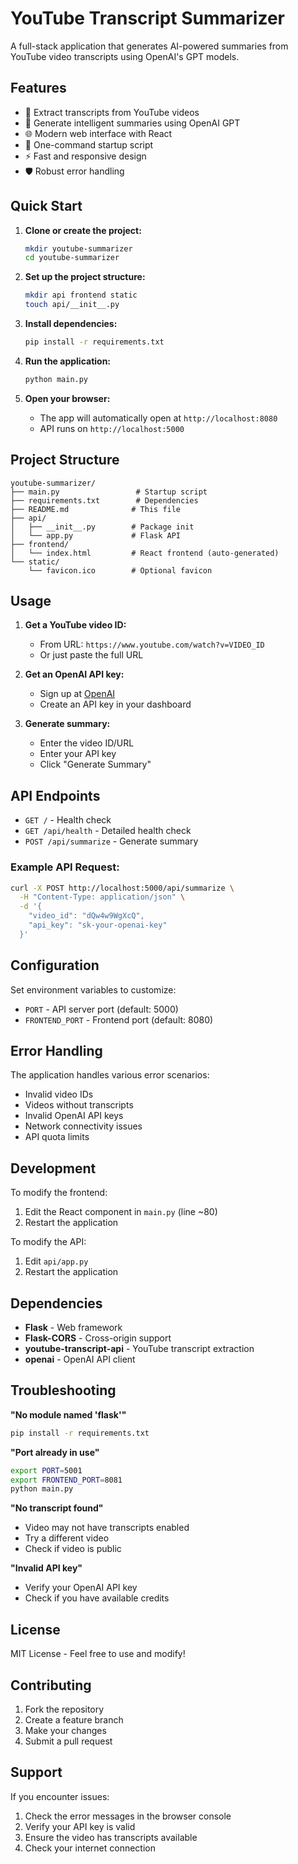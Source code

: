 # YouTube Transcript Summarizer

A full-stack application that generates AI-powered summaries from YouTube video transcripts using OpenAI's GPT models.

## Features

- 🎥 Extract transcripts from YouTube videos
- 🤖 Generate intelligent summaries using OpenAI GPT
- 🌐 Modern web interface with React
- 🚀 One-command startup script
- ⚡ Fast and responsive design
- 🛡️ Robust error handling

## Quick Start

1. **Clone or create the project:**
   ```bash
   mkdir youtube-summarizer
   cd youtube-summarizer
   ```

2. **Set up the project structure:**
   ```bash
   mkdir api frontend static
   touch api/__init__.py
   ```

3. **Install dependencies:**
   ```bash
   pip install -r requirements.txt
   ```

4. **Run the application:**
   ```bash
   python main.py
   ```

5. **Open your browser:**
   - The app will automatically open at `http://localhost:8080`
   - API runs on `http://localhost:5000`

## Project Structure

```
youtube-summarizer/
├── main.py                 # Startup script
├── requirements.txt        # Dependencies
├── README.md              # This file
├── api/
│   ├── __init__.py        # Package init
│   └── app.py             # Flask API
├── frontend/
│   └── index.html         # React frontend (auto-generated)
└── static/
    └── favicon.ico        # Optional favicon
```

## Usage

1. **Get a YouTube video ID:**
   - From URL: `https://www.youtube.com/watch?v=VIDEO_ID`
   - Or just paste the full URL

2. **Get an OpenAI API key:**
   - Sign up at [OpenAI](https://openai.com)
   - Create an API key in your dashboard

3. **Generate summary:**
   - Enter the video ID/URL
   - Enter your API key
   - Click "Generate Summary"

## API Endpoints

- `GET /` - Health check
- `GET /api/health` - Detailed health check
- `POST /api/summarize` - Generate summary

### Example API Request:
```bash
curl -X POST http://localhost:5000/api/summarize \
  -H "Content-Type: application/json" \
  -d '{
    "video_id": "dQw4w9WgXcQ",
    "api_key": "sk-your-openai-key"
  }'
```

## Configuration

Set environment variables to customize:

- `PORT` - API server port (default: 5000)
- `FRONTEND_PORT` - Frontend port (default: 8080)

## Error Handling

The application handles various error scenarios:
- Invalid video IDs
- Videos without transcripts
- Invalid OpenAI API keys
- Network connectivity issues
- API quota limits

## Development

To modify the frontend:
1. Edit the React component in `main.py` (line ~80)
2. Restart the application

To modify the API:
1. Edit `api/app.py`
2. Restart the application

## Dependencies

- **Flask** - Web framework
- **Flask-CORS** - Cross-origin support
- **youtube-transcript-api** - YouTube transcript extraction
- **openai** - OpenAI API client

## Troubleshooting

**"No module named 'flask'"**
```bash
pip install -r requirements.txt
```

**"Port already in use"**
```bash
export PORT=5001
export FRONTEND_PORT=8081
python main.py
```

**"No transcript found"**
- Video may not have transcripts enabled
- Try a different video
- Check if video is public

**"Invalid API key"**
- Verify your OpenAI API key
- Check if you have available credits

## License

MIT License - Feel free to use and modify!

## Contributing

1. Fork the repository
2. Create a feature branch
3. Make your changes
4. Submit a pull request

## Support

If you encounter issues:
1. Check the error messages in the browser console
2. Verify your API key is valid
3. Ensure the video has transcripts available
4. Check your internet connection